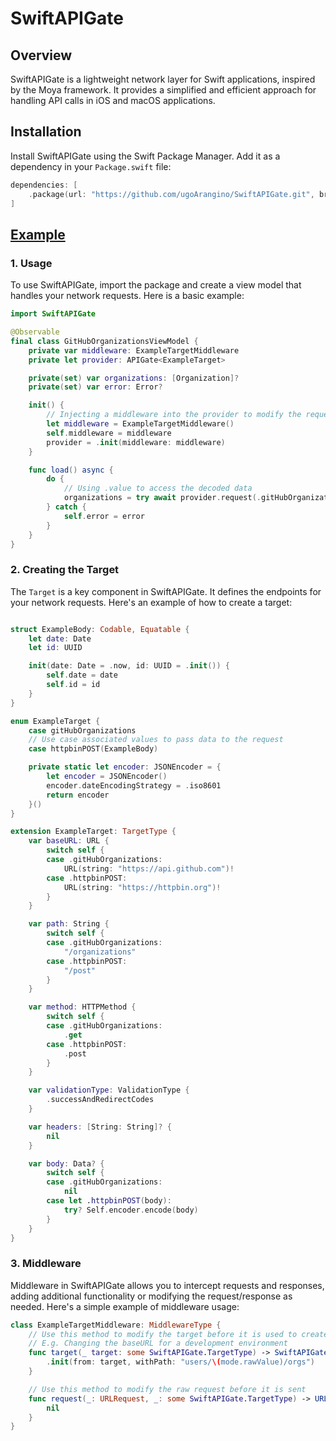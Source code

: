 # SwiftAPIGate

## Overview
SwiftAPIGate is a lightweight network layer for Swift applications, inspired by the Moya framework. It provides a simplified and efficient approach for handling API calls in iOS and macOS applications.

## Installation
Install SwiftAPIGate using the Swift Package Manager. Add it as a dependency in your `Package.swift` file:

```swift
dependencies: [
    .package(url: "https://github.com/ugoArangino/SwiftAPIGate.git", branch("main")
]
```

## [Example](./Example)
### 1. Usage
To use SwiftAPIGate, import the package and create a view model that handles your network requests. Here is a basic example:

```swift
import SwiftAPIGate

@Observable
final class GitHubOrganizationsViewModel {
    private var middleware: ExampleTargetMiddleware
    private let provider: APIGate<ExampleTarget>

    private(set) var organizations: [Organization]?
    private(set) var error: Error?

    init() {
        // Injecting a middleware into the provider to modify the requests
        let middleware = ExampleTargetMiddleware()
        self.middleware = middleware
        provider = .init(middleware: middleware)
    }

    func load() async {
        do {
            // Using .value to access the decoded data
            organizations = try await provider.request(.gitHubOrganizations).value
        } catch {
            self.error = error
        }
    }
}

```

### 2. Creating the Target
The `Target` is a key component in SwiftAPIGate. It defines the endpoints for your network requests. Here's an example of how to create a target:

```swift

struct ExampleBody: Codable, Equatable {
    let date: Date
    let id: UUID

    init(date: Date = .now, id: UUID = .init()) {
        self.date = date
        self.id = id
    }
}

enum ExampleTarget {
    case gitHubOrganizations
    // Use case associated values to pass data to the request
    case httpbinPOST(ExampleBody)

    private static let encoder: JSONEncoder = {
        let encoder = JSONEncoder()
        encoder.dateEncodingStrategy = .iso8601
        return encoder
    }()
}

extension ExampleTarget: TargetType {
    var baseURL: URL {
        switch self {
        case .gitHubOrganizations:
            URL(string: "https://api.github.com")!
        case .httpbinPOST:
            URL(string: "https://httpbin.org")!
        }
    }

    var path: String {
        switch self {
        case .gitHubOrganizations:
            "/organizations"
        case .httpbinPOST:
            "/post"
        }
    }

    var method: HTTPMethod {
        switch self {
        case .gitHubOrganizations:
            .get
        case .httpbinPOST:
            .post
        }
    }

    var validationType: ValidationType {
        .successAndRedirectCodes
    }

    var headers: [String: String]? {
        nil
    }

    var body: Data? {
        switch self {
        case .gitHubOrganizations:
            nil
        case let .httpbinPOST(body):
            try? Self.encoder.encode(body)
        }
    }
}
```

### 3. Middleware
Middleware in SwiftAPIGate allows you to intercept requests and responses, adding additional functionality or modifying the request/response as needed. Here's a simple example of middleware usage:

```swift
class ExampleTargetMiddleware: MiddlewareType {
    // Use this method to modify the target before it is used to create a request
    // E.g. Changing the baseURL for a development environment
    func target(_ target: some SwiftAPIGate.TargetType) -> SwiftAPIGate.AbstractTarget? {
        .init(from: target, withPath: "users/\(mode.rawValue)/orgs")
    }

    // Use this method to modify the raw request before it is sent
    func request(_: URLRequest, _: some SwiftAPIGate.TargetType) -> URLRequest? {
        nil
    }
}
```
